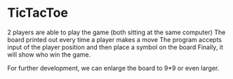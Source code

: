 # TicTacToe


2 players are able to play the game (both sitting at the same computer)
The board printed out every time a player makes a move
The program accepts input of the player position and then place a symbol on the board
Finally, it will show who win the game.

For further development, we can enlarge the board to 9*9 or even larger.


